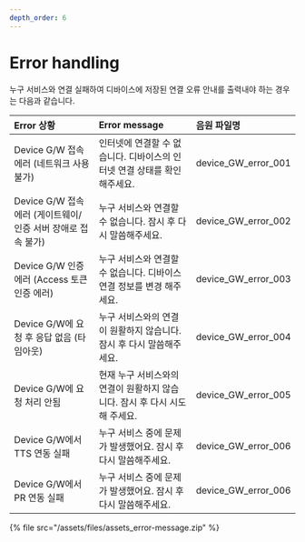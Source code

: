 ```yaml
---
depth_order: 6
---
```


# Error handling

누구 서비스와 연결 실패하여 디바이스에 저장된 연결 오류 안내를 출력내야 하는 경우는 다음과 같습니다.

| Error 상황                                 | Error message                               | 음원 파일명              |
|:-----------------------------------------|:--------------------------------------------|:--------------------|
| Device G/W 접속 에러 (네트워크 사용 불가)            | 인터넷에 연결할 수 없습니다. 디바이스의 인터넷 연결 상태를 확인해주세요.   | device_GW_error_001 |
| Device G/W 접속 에러 (게이트웨이/인증 서버 장애로 접속 불가) | 누구 서비스와 연결할 수 없습니다. 잠시 후 다시 말씀해주세요.         | device_GW_error_002 |
| Device G/W 인증 에러 (Access 토큰 인증 에러)       | 누구 서비스와 연결할 수 없습니다. 디바이스 연결 정보를 변경 해주세요.    | device_GW_error_003 |
| Device G/W에 요청 후 응답 없음 (타임아웃)            | 누구 서비스와의 연결이 원활하지 않습니다. 잠시 후 다시 말씀해주세요.     | device_GW_error_004 |
| Device G/W에 요청 처리 안됨                     | 현재 누구 서비스와의 연결이 원활하지 않습니다. 잠시 후 다시 시도해 주세요. | device_GW_error_005 |
| Device G/W에서 TTS 연동 실패                   | 누구 서비스 중에 문제가 발생했어요. 잠시 후 다시 말씀해주세요.        | device_GW_error_006 |
| Device G/W에서 PR 연동 실패                    | 누구 서비스 중에 문제가 발생했어요. 잠시 후 다시 말씀해주세요.        | device_GW_error_006 |

{% file src="/assets/files/assets_error-message.zip" %}

